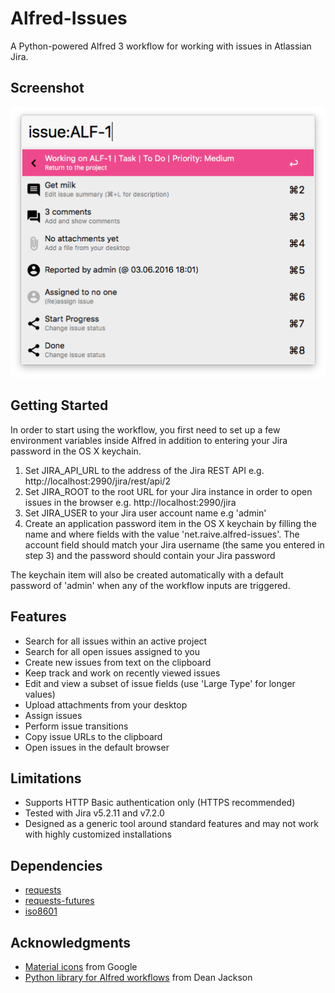 # Alfred-Issues

A Python-powered Alfred 3 workflow for working with issues in Atlassian Jira.

## Screenshot

![A screenshot of Alfred-Issues in action](screenshot.png)

## Getting Started

In order to start using the workflow, you first need to set up a few environment variables inside Alfred in addition to entering your Jira password in the OS X keychain.

1. Set JIRA_API_URL to the address of the Jira REST API e.g. http://localhost:2990/jira/rest/api/2
2. Set JIRA_ROOT to the root URL for your Jira instance in order to open issues in the browser e.g. http://localhost:2990/jira
3. Set JIRA_USER to your Jira user account name e.g 'admin'
4. Create an application password item in the OS X keychain by filling the name and where fields with the value 'net.raive.alfred-issues'. The account field should match your Jira username (the same you entered in step 3) and the password should contain your Jira password

The keychain item will also be created automatically with a default password of 'admin' when any of the workflow inputs are triggered.

## Features

* Search for all issues within an active project
* Search for all open issues assigned to you
* Create new issues from text on the clipboard
* Keep track and work on recently viewed issues
* Edit and view a subset of issue fields (use 'Large Type' for longer values)
* Upload attachments from your desktop
* Assign issues
* Perform issue transitions
* Copy issue URLs to the clipboard
* Open issues in the default browser

## Limitations

* Supports HTTP Basic authentication only (HTTPS recommended)
* Tested with Jira v5.2.11 and v7.2.0
* Designed as a generic tool around standard features and may not work with highly customized installations

## Dependencies

* [requests](https://pypi.python.org/pypi/requests)
* [requests-futures](https://pypi.python.org/pypi/requests-futures)
* [iso8601](https://pypi.python.org/pypi/iso8601)

## Acknowledgments

* [Material icons](https://design.google.com/icons/) from Google
* [Python library for Alfred workflows](https://github.com/deanishe/alfred-workflow) from Dean Jackson

